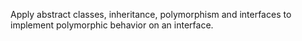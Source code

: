 Apply abstract classes, inheritance, polymorphism and interfaces to implement polymorphic behavior on an
interface.
